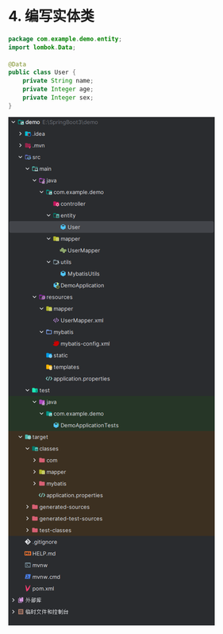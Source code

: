 # 4. 编写实体类

```java
package com.example.demo.entity;
import lombok.Data;

@Data
public class User {
    private String name;
    private Integer age;
    private Integer sex;
}

```

![图 1](../../images/8c371673d1d7abbe4868c7329f21f5a8a143e02a011707993d86648c20caa926.png)  
